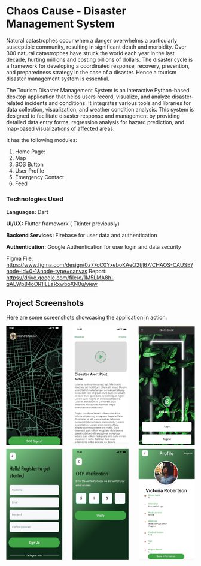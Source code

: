 # Chaos Cause - Disaster Management System 

Natural catastrophes occur when a danger overwhelms a particularly susceptible community, resulting in significant death and morbidity. Over 300 natural catastrophes have struck the world each year in the last decade, hurting millions and costing billions of dollars. The disaster cycle is a framework for developing a coordinated response,
recovery, prevention, and preparedness strategy in the case of a disaster. Hence a tourism disaster management system is essential.

The Tourism Disaster Management System is an interactive Python-based desktop application that helps users record, visualize, and analyze disaster-related incidents and conditions. It integrates various tools and libraries for data collection, visualization, and weather condition analysis. This system is designed to facilitate disaster response and management by providing detailed data entry forms, regression analysis for hazard prediction, and map-based visualizations of affected areas.

It has the following modules: 

1. Home Page:
2. Map
3. SOS Button
4. User Profile
5. Emergency Contact
6. Feed

### Technologies Used
**Languages:** Dart

**UI/UX:** Flutter framework ( Tkinter previously)

**Backend Services:** Firebase for user data and authentication

**Authentication:** Google Authentication for user login and data security

Figma File: https://www.figma.com/design/0z77cC0YxeboKAeQ2tjl67/CHAOS-CAUSE?node-id=0-1&node-type=canvas 
Report: https://drive.google.com/file/d/1M5LMA8h-qALWp84oOR1lLLaRxwboXN0u/view

## Project Screenshots

Here are some screenshots showcasing the application in action:

<div style="display: flex; justify-content: space-between;">
    <img src="cc1.jpg" alt="" width="150"/>
    <img src="cc2.jpg" alt="" width="150"/>
    <img src="cc3.jpg" alt="" width="150"/>
</div>

<div style="display: flex; justify-content: space-between; margin-top: 10px;">
    <img src="cc4.jpg" alt=" " width="150"/>
    <img src="cc5.jpg" alt=" " width="150"/>
    <img src="cc6.jpg" alt=" " width="150"/>
</div>
